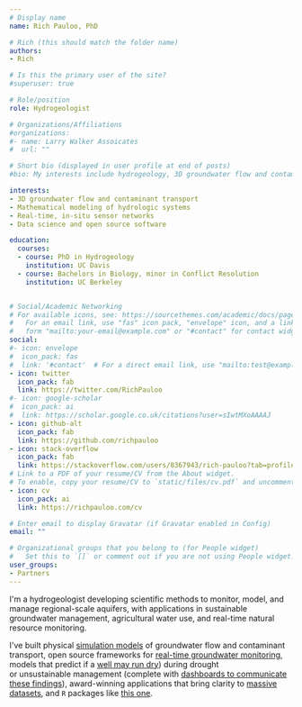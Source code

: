 ```yaml
---
# Display name
name: Rich Pauloo, PhD

# Rich (this should match the folder name)
authors:
- Rich

# Is this the primary user of the site?
#superuser: true

# Role/position
role: Hydrogeologist

# Organizations/Affiliations
#organizations:
#- name: Larry Walker Assoicates
#  url: ""

# Short bio (displayed in user profile at end of posts)
#bio: My interests include hydrogeology, 3D groundwater flow and contaminant transport simulation, data science and web technologies, and building simple solutions to complex problems.

interests:
- 3D groundwater flow and contaminant transport
- Mathematical modeling of hydrologic systems
- Real-time, in-situ sensor networks
- Data science and open source software

education:
  courses:
  - course: PhD in Hydrogeology
    institution: UC Davis
  - course: Bachelors in Biology, minor in Conflict Resolution
    institution: UC Berkeley


# Social/Academic Networking
# For available icons, see: https://sourcethemes.com/academic/docs/page-builder/#icons
#   For an email link, use "fas" icon pack, "envelope" icon, and a link in the
#   form "mailto:your-email@example.com" or "#contact" for contact widget.
social:
#- icon: envelope
#  icon_pack: fas
#  link: '#contact'  # For a direct email link, use "mailto:test@example.org".
- icon: twitter
  icon_pack: fab
  link: https://twitter.com/RichPauloo
#- icon: google-scholar
#  icon_pack: ai
#  link: https://scholar.google.co.uk/citations?user=sIwtMXoAAAAJ
- icon: github-alt
  icon_pack: fab
  link: https://github.com/richpauloo
- icon: stack-overflow
  icon_pack: fab
  link: https://stackoverflow.com/users/8367943/rich-pauloo?tab=profile
# Link to a PDF of your resume/CV from the About widget.
# To enable, copy your resume/CV to `static/files/cv.pdf` and uncomment the lines below.
- icon: cv
  icon_pack: ai
  link: https://richpauloo.com/cv

# Enter email to display Gravatar (if Gravatar enabled in Config)
email: ""

# Organizational groups that you belong to (for People widget)
#   Set this to `[]` or comment out if you are not using People widget.
user_groups:
- Partners
---
```


I'm a hydrogeologist developing scientific methods to monitor, model, and manage regional-scale aquifers, with applications in sustainable groundwater management, agricultural water use, and real-time natural resource monitoring. 

I've built physical [simulation models](https://www.richpauloo.com/publication/vhgr/) of groundwater flow and contaminant transport, open source frameworks for [real-time groundwater monitoring](https://www.richpauloo.com/project/lcsn/), models that predict if a [well may run dry](https://www.richpauloo.com/publication/well-failure/)) during drought or unsustainable management (complete with [dashboards to communicate these findings](https://www.gsawellfailure.com)), award-winning applications that bring clarity to [massive datasets]((http://www.calwaterquality.com)), and `R` packages like [this one](https://github.com/richpauloo/textme).
